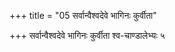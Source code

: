 +++
title = "05 सर्वान्वैश्वदेवे भागिनः कुर्वीता"

+++
सर्वान्वैश्वदेवे भागिनः कुर्वीता श्व-चाण्डालेभ्यः ५
